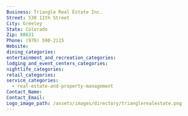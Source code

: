 ```yaml
---
Business: Triangle Real Estate Inc.
Street: 530 11th Street
City: Greeley
State: Colorado
Zip: 80631
Phone: (970) 590-2115
Website:
dining_categories:
entertainment_and_recreation_categories:
lodging_and_event_centers_categories:
nightlife_categories:
retail_categories:
service_categories:
  - real-estate-and-property-management
Contact_Name:
Contact_Email:
Logo_image_path: /assets/images/directory/trianglerealestate.png
---
```




